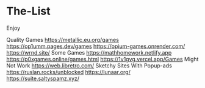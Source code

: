 # The-List
Enjoy

Quality Games
https://metallic.eu.org/games
https://op1umm.pages.dev/games
https://opium-games.onrender.com/
https://wrnd.site/
Some Games
https://mathhomework.netlify.app
https://p0xgames.online/games.html
https://1v1gvg.vercel.app/Games
Might Not Work
https://web.libretro.com/
Sketchy Sites With Popup-ads
https://ruslan.rocks/unblocked
https://lunaar.org/
https://suite.saltyspamz.xyz/
